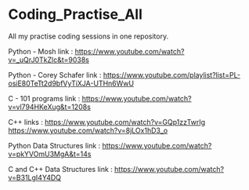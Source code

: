 # Coding_Practise_All
All my practise coding sessions in one repository. 
 
Python - Mosh link : https://www.youtube.com/watch?v=_uQrJ0TkZlc&t=9038s
 
Python - Corey Schafer link : https://www.youtube.com/playlist?list=PL-osiE80TeTt2d9bfVyTiXJA-UTHn6WwU
 
C - 101 programs link : https://www.youtube.com/watch?v=vl794HKeXug&t=1208s
 
C++ links : https://www.youtube.com/watch?v=GQp1zzTwrIg
             https://www.youtube.com/watch?v=8jLOx1hD3_o


Python Data Structures link : https://www.youtube.com/watch?v=pkYVOmU3MgA&t=14s
                     
C and C++ Data Structures link : https://www.youtube.com/watch?v=B31LgI4Y4DQ
